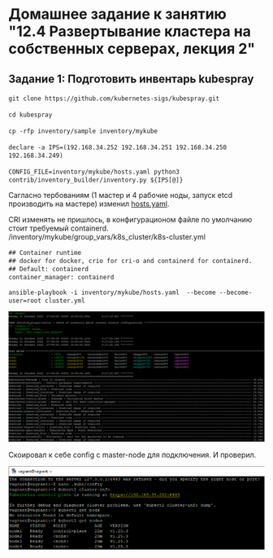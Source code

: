 # Домашнее задание к занятию "12.4 Развертывание кластера на собственных серверах, лекция 2"
  
## Задание 1: Подготовить инвентарь kubespray

```
git clone https://github.com/kubernetes-sigs/kubespray.git

cd kubespray

cp -rfp inventory/sample inventory/mykube

declare -a IPS=(192.168.34.252 192.168.34.251 192.168.34.250 192.168.34.249)

CONFIG_FILE=inventory/mykube/hosts.yaml python3 contrib/inventory_builder/inventory.py ${IPS[@]}
```
  
Сагласно тербованиям (1 мастер и 4 рабочие ноды, запуск etcd производить на мастере) изменил [hosts.yaml](hosts.yaml).  
  
CRI изменять не пришлось, в конфигурационом файле по умолчанию стоит требуемый containerd.
/inventory/mykube/group_vars/k8s_cluster/k8s-cluster.yml
```
## Container runtime
## docker for docker, crio for cri-o and containerd for containerd.
## Default: containerd
container_manager: containerd
```
  
```
ansible-playbook -i inventory/mykube/hosts.yaml  --become --become-user=root cluster.yml
```

![image](1.png)  

Скоировал к себе config с master-node для подключения.
И проверил.

![image](2.png)


  